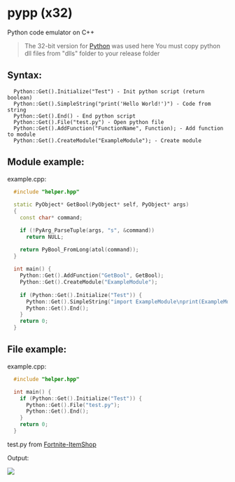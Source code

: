 # pypp (x32)
Python code emulator on C++

> The 32-bit version for [Python](https://www.python.org/) was used here
> You must copy python dll files from "dlls" folder to your release folder

## Syntax:
```
  Python::Get().Initialize("Test") - Init python script (return boolean)
  Python::Get().SimpleString("print('Hello World!')") - Code from string
  Python::Get().End() - End python script
  Python::Get().File("test.py") - Open python file
  Python::Get().AddFunction("FunctionName", Function); - Add function to module
  Python::Get().CreateModule("ExampleModule"); - Create module
```

## Module example:
example.cpp:
```cpp
  #include "helper.hpp"
  
  static PyObject* GetBool(PyObject* self, PyObject* args)
  {
    const char* command;

    if (!PyArg_ParseTuple(args, "s", &command))
      return NULL;

    return PyBool_FromLong(atol(command));
  }
  
  int main() {
    Python::Get().AddFunction("GetBool", GetBool);
    Python::Get().CreateModule("ExampleModule");
	
    if (Python::Get().Initialize("Test")) {
      Python::Get().SimpleString("import ExampleModule\nprint(ExampleModule.GetBool('0'))");
      Python::Get().End();
    }
    return 0;
  }
```

## File example:
example.cpp:
```cpp
  #include "helper.hpp"

  int main() {
    if (Python::Get().Initialize("Test")) {
      Python::Get().File("test.py");
      Python::Get().End();
    }
    return 0;
  }
```
test.py from [Fortnite-ItemShop](https://github.com/s3nk0s4n/Fortnite-ItemShop/blob/main/main.py)

Output:

![](https://i.imgur.com/VbhWErT.png)
